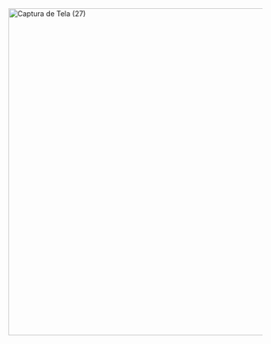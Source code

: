 <img width="1366" height="648" alt="Captura de Tela (27)" src="https://github.com/user-attachments/assets/a1152eb9-514a-4d0a-a9e5-6d243d3825c2" />
